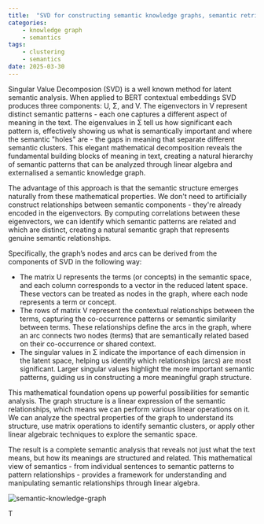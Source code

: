```yaml
---
title:  "SVD for constructing semantic knowledge graphs, semantic retrieval and reasoning"
categories: 
    - knowledge graph
    - semantics
tags: 
    - clustering
    - semantics
date: 2025-03-30
---
```


Singular Value Decomposion (SVD) is a well known method for latent semantic analysis. When applied to BERT contextual embeddings SVD produces three components: U, Σ, and V. The eigenvectors in V represent distinct semantic patterns - each one captures a different aspect of meaning in the text. The eigenvalues in Σ tell us how significant each pattern is, effectively showing us what is semantically important and where the semantic "holes" are - the gaps in meaning that separate different semantic clusters. This elegant mathematical decomposition reveals the fundamental building blocks of meaning in text, creating a natural hierarchy of semantic patterns that can be analyzed through linear algebra and externalised a semantic knowledge graph.

The advantage of this approach is that the semantic structure emerges naturally from these mathematical properties. We don't need to artificially construct relationships between semantic components - they're already encoded in the eigenvectors. By computing correlations between these eigenvectors, we can identify which semantic patterns are related and which are distinct, creating a natural semantic graph that represents genuine semantic relationships.

Specifically, the graph’s nodes and arcs can be derived from the components of SVD in the following way:
- The matrix U represents the terms (or concepts) in the semantic space, and each column corresponds to a vector in the reduced latent space. These vectors can be treated as nodes in the graph, where each node represents a term or concept.
- The rows of matrix V represent the contextual relationships between the terms, capturing the co-occurrence patterns or semantic similarity between terms. These relationships define the arcs in the graph, where an arc connects two nodes (terms) that are semantically related based on their co-occurrence or shared context.
- The singular values in Σ indicate the importance of each dimension in the latent space, helping us identify which relationships (arcs) are most significant. Larger singular values highlight the more important semantic patterns, guiding us in constructing a more meaningful graph structure.

This mathematical foundation opens up powerful possibilities for semantic analysis. The graph structure is a linear expression of the semantic relationships, which means we can perform various linear operations on it. We can analyze the spectral properties of the graph to understand its structure, use matrix operations to identify semantic clusters, or apply other linear algebraic techniques to explore the semantic space.

The result is a complete semantic analysis that reveals not just what the text means, but how its meanings are structured and related. This mathematical view of semantics - from individual sentences to semantic patterns to pattern relationships - provides a framework for understanding and manipulating semantic relationships through linear algebra.

![semantic-knowledge-graph](semantic_knowledge_graph.png)





T